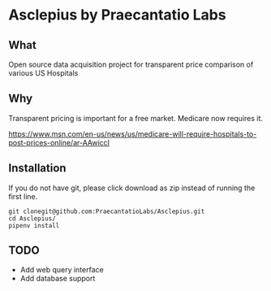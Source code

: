 # Asclepius by Praecantatio Labs

## What
Open source data acquisition project for transparent price comparison of various US Hospitals

## Why 
Transparent pricing is important for a free market. Medicare now requires it.

https://www.msn.com/en-us/news/us/medicare-will-require-hospitals-to-post-prices-online/ar-AAwiccI

## Installation
If you do not have git, please click download as zip instead of running the first line.
```Shell
git clonegit@github.com:PraecantatioLabs/Asclepius.git
cd Asclepius/
pipenv install
```

## TODO

- Add web query interface
- Add database support 
